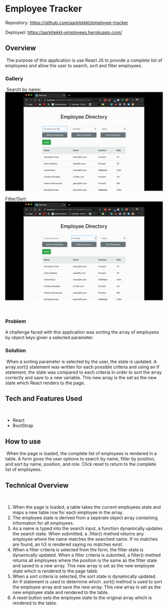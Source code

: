 # Employee Tracker

Repository: https://github.com/aarkitekkt/employee-tracker

Deployed: https://aarkitekkt-employees.herokuapp.com/

## Overview
​
The purpose of this application is use React JS to provide a complete list of employees and allow the user to search, sort and filter employees.

### Gallery
​
Search by name:
![Search](/assets/search.gif "Search Employees By Name")

Filter/Sort:
![Home](/assets/filter.gif "Filter/Sort")

​
### Problem

A challenge faced with this application was sorting the array of employees by object keys given a selected parameter.

### Solution
​
When a sorting parameter is selected by the user, the state is updated.  A array.sort() statement was written for each possible criteria and using an if statement, the state was compared to each criteria in order to sort the array correctly and save to a new variable.  This new array is the set as the new state which React renders to the page.

## Tech and Features Used
​
* React
* BootStrap
​
## How to use
​
When the page is loaded, the complete list of employees is rendered in a table.  A form gives the user options to search by name, filter by position, and sort by name, position, and role.  Click reset to return to the complete list of employees.

## Technical Overview
​
1. When the page is loaded, a table takes the current employees state and maps a new table row for each employee in the array.
2. The employee state is derived from a seperate object array containing information for all employees.
3. As a name is typed into the search input, a function dynamically updates the search state.  When submitted, a .filter() method returns any employee where the name matches the searched name. If no matches are found, an h3 is rendered saying no matches exist.
4. When a filter criteria is selected from the form, the filter state is dynamically updated.  When a filter criteria is submited, a filter() methed returns all employees where the position is the same as the filter state and saved to a new array.  This new array is set as the new employee state which is rendered to the page table.  
5. When a sort criteria is selected, the sort state is dynamically updated. An if statement is used to determine which .sort() method is used to sort the employee array and save the new array.  This new array is set as the new employee state and rendered to the table.
6. A reset button sets the employee state to the original array which is rendered to the table.
